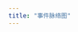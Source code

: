 ```yaml
---
title: "事件脉络图"
---
```

<script lang="ts" setup>
    import Timeline from '@vis/timeline';
</script>
<Timeline />
